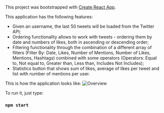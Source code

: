 This project was bootstrapped with [Create React App](https://github.com/facebookincubator/create-react-app).

This application has the following features:
  - Given an username, the last 50 tweets will be loaded from the Twitter API;
  - Ordering functionality allows to work with tweets - ordering them by date and numbers of likes, both in ascending or descending order;
  - Filtering functionality through the combination of a different array of filters (Filter By: Date, Likes, Number of Mentions, Number of Likes, Mentions, Hashtags) combined with some operators (Operators: Equal to, Not equal to, Greater than, Less than, Includes Not Includes);
  - Statistics button that shows sum of likes, average of likes per tweet and list with number of mentions per user.

This is how the application looks like:
![Overview](http://i.imgur.com/L4m8pdW.png)

To run it, just type:

### `npm start`
